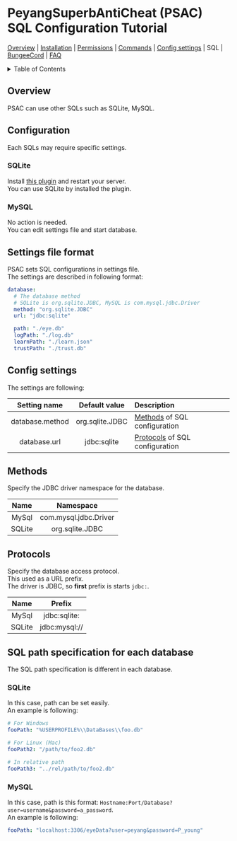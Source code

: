 # PeyangSuperbAntiCheat (PSAC) SQL Configuration Tutorial

[Overview](README-en.md#overview) | [Installation](README-en.md#installation) | [Permissions](README-en.md#permissions) | [Commands](README-en.md#commands) | [Config settings](README-en.md#config-settings) | SQL | [BungeeCord](BUNGEE-en.md) | [FAQ](README-en.md#what-is-this-npcwatchdog)

<details>
<summary>Table of Contents</summary>

- [PeyangSuperbAntiCheat (PSAC) SQL Configuration Tutorial](#peyangsuperbanticheat-psac-sql-configuration-tutorial)
  - [Overview](#overview)
  - [Configuration](#configuration)
    - [SQLite](#sqlite)
    - [MySQL](#mysql)
  - [Settings file format](#settings-file-format)
  - [Config settings](#config-settings)
  - [Methods](#methods)
  - [Protocols](#protocols)
  - [SQL path specification for each database](#sql-path-specification-for-each-database)
    - [SQLite](#sqlite-1)
    - [MySQL](#mysql-1)

</details>

## Overview

PSAC can use other SQLs such as SQLite, MySQL.

## Configuration

Each SQLs may require specific settings.

### SQLite

Install [this plugin](https://www.spigotmc.org/resources/sqlite-for-bungeecord.57191/update?update=344657) and restart your server.  
You can use SQLite by installed the plugin.

### MySQL

No action is needed.  
You can edit settings file and start database.

## Settings file format

PSAC sets SQL configurations in settings file.  
The settings are described in following format:

```yml
database:
  # The database method
  # SQLite is org.sqlite.JDBC, MySQL is com.mysql.jdbc.Driver
  method: "org.sqlite.JDBC"
  url: "jdbc:sqlite"

  path: "./eye.db"
  logPath: "./log.db"
  learnPath: "./learn.json"
  trustPath: "./trust.db"
```

## Config settings

The settings are following:

|  Setting name   |  Default value  | Description                                  |
| :-------------: | :-------------: | :------------------------------------------- |
| database.method | org.sqlite.JDBC | [Methods](#methods) of SQL configuration     |
|  database.url   |   jdbc:sqlite   | [Protocols](#protocols) of SQL configuration |

## Methods

Specify the JDBC driver namespace for the database.

|  Name  |       Namespace       |
| :----: | :-------------------: |
| MySql  | com.mysql.jdbc.Driver |
| SQLite |    org.sqlite.JDBC    |

## Protocols

Specify the database access protocol.  
This used as a URL prefix.  
The driver is JDBC, so **first** prefix is starts `jdbc:`.

|  Name  |    Prefix     |
| :----: | :-----------: |
| MySql  | jdbc:sqlite:  |
| SQLite | jdbc:mysql:// |

## SQL path specification for each database

The SQL path specification is different in each database.

### SQLite

In this case, path can be set easily.  
An example is following:

```yml
# For Windows
fooPath: "%USERPROFILE%\\DataBases\\foo.db"

# For Linux (Mac)
fooPath2: "/path/to/foo2.db"

# In relative path
fooPath3: "../rel/path/to/foo2.db"
```

### MySQL

In this case, path is this format: `Hostname:Port/Database?user=username&password=a_password`.  
An example is following:

```yml
fooPath: "localhost:3306/eyeData?user=peyang&password=P_young"
```
